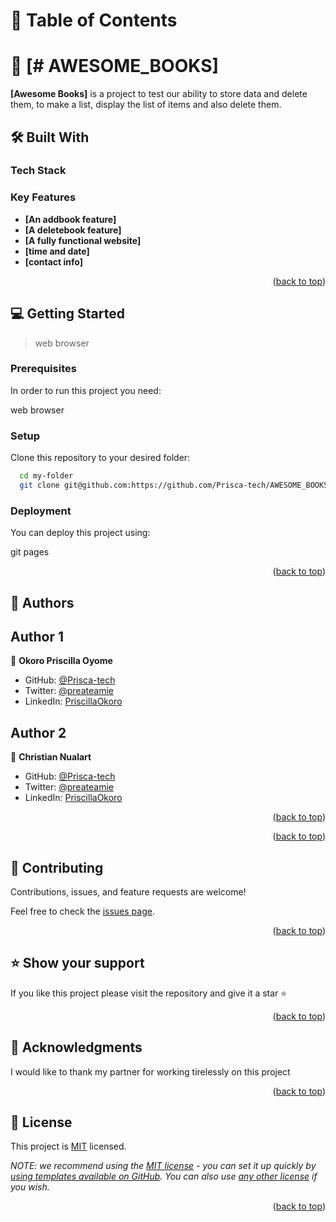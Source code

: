 # 📗 Table of Contents

# 📖 [# AWESOME_BOOKS] <a name="'Awesome books' is a simple website that displays a list of books and allows you to add and remove books from that list."></a>

**[Awesome Books]** is a project to test our ability to store data and delete them, to make a list, display the list of items and also delete them.


## 🛠 Built With
<a name="html"></a>
<a name="css"></a>
<a name="javaScript"></a>

### Tech Stack 
<a name="HTML"></a>
<a name="CSS"></a>
<a name="javaScript"></a>

<!-- Features -->

### Key Features <a name="key-features"></a>

- **[An addbook feature]**
- **[A deletebook feature]**
- **[A fully functional website]**
- **[time and date]**
- **[contact info]**

<p align="right">(<a href="#awesome books">back to top</a>)</p>


<!-- GETTING STARTED -->

## 💻 Getting Started <a name="getting-started"></a>

> web browser


### Prerequisites

In order to run this project you need:

web browser
### Setup

Clone this repository to your desired folder:

```sh
  cd my-folder
  git clone git@github.com:https://github.com/Prisca-tech/AWESOME_BOOKS.git
```

### Deployment

You can deploy this project using:

git pages

<p align="right">(<a href="#awesome books">back to top</a>)</p>

<!-- AUTHORS -->

## 👥 Authors <a name="authors"></a>


## Author 1
👤 **Okoro Priscilla Oyome**

- GitHub: [@Prisca-tech](https://github.com/Prisca-tech)
- Twitter: [@preateamie](https://twitter.com/preateamie)
- LinkedIn: [PriscillaOkoro](https://www.linkedin.com/in/okoro-priscilla-oyome/)

## Author 2
👤 **Christian Nualart**

- GitHub: [@Prisca-tech](https://github.com/cnualartc)
- Twitter: [@preateamie](https://twitter.com/nualart)
- LinkedIn: [PriscillaOkoro](www.linkedin.com/in/cnualart)

<p align="right">(<a href="#readme-top">back to top</a>)</p>


<p align="right">(<a href="#awesome books">back to top</a>)</p>

<!-- CONTRIBUTING -->

## 🤝 Contributing <a name="contributing"></a>

Contributions, issues, and feature requests are welcome!

Feel free to check the [issues page](https://github.com/Prisca-tech/AWESOME_BOOKS/issues).

<p align="right">(<a href="#awesome books">back to top</a>)</p>

<!-- SUPPORT -->

## ⭐️ Show your support <a name="support"></a>

If you like this project please visit the repository and give it a star ⭐️ 

<p align="right">(<a href="#awesome_books">back to top</a>)</p>

<!-- ACKNOWLEDGEMENTS -->

## 🙏 Acknowledgments <a name="acknowledgements"></a>


I would like to thank my partner for working tirelessly on this project

<p align="right">(<a href="#awesome books">back to top</a>)</p>


<!-- LICENSE -->

## 📝 License <a name="license"></a>

This project is [MIT](./LICENSE) licensed.

_NOTE: we recommend using the [MIT license](https://choosealicense.com/licenses/mit/) - you can set it up quickly by [using templates available on GitHub](https://docs.github.com/en/communities/setting-up-your-project-for-healthy-contributions/adding-a-license-to-a-repository). You can also use [any other license](https://choosealicense.com/licenses/) if you wish._

<p align="right">(<a href="#readme-top">back to top</a>)</p>




